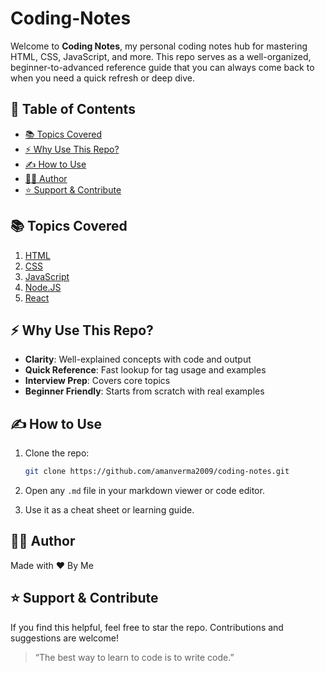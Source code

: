 # Coding-Notes

Welcome to **Coding Notes**, my personal coding notes hub for mastering HTML, CSS, JavaScript, and more. This repo serves as a well-organized, beginner-to-advanced reference guide that you can always come back to when you need a quick refresh or deep dive.

## 📑 Table of Contents

* [📚 Topics Covered](#-topics-covered)
* [⚡ Why Use This Repo?](#-why-use-this-repo)
* [✍️ How to Use](#️-how-to-use)
* [🧑‍💻 Author](#-author)
* [⭐️ Support & Contribute](#️-support--contribute)

## 📚 Topics Covered

1. [HTML](./HTML/README.md)
2. [CSS](./CSS/README.md)
3. [JavaScript](./JS/README.md)
4. [Node.JS](./Node-JS/README.md)
5. [React](./React/README.md)

## ⚡ Why Use This Repo?

* **Clarity**: Well-explained concepts with code and output
* **Quick Reference**: Fast lookup for tag usage and examples
* **Interview Prep**: Covers core topics
* **Beginner Friendly**: Starts from scratch with real examples

## ✍️ How to Use

1. Clone the repo:

    ```bash
    git clone https://github.com/amanverma2009/coding-notes.git
    ```

2. Open any `.md` file in your markdown viewer or code editor.
3. Use it as a cheat sheet or learning guide.

## 🧑‍💻 Author

Made with ❤️ By Me

## ⭐️ Support & Contribute

If you find this helpful, feel free to star the repo. Contributions and suggestions are welcome!

> “The best way to learn to code is to write code.”
